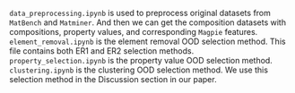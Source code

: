 `data_preprocessing.ipynb` is used to preprocess original datasets from `MatBench` and `Matminer`. And then we can get the composition datasets with compositions, property values, and corresponding `Magpie` features.
`element_removal.ipynb` is the element removal OOD selection method. This file contains both ER1 and ER2 selection methods.
`property_selection.ipynb` is the property value OOD selection method. 
`clustering.ipynb` is the clustering OOD selection method. We use this selection method in the Discussion section in our paper.
